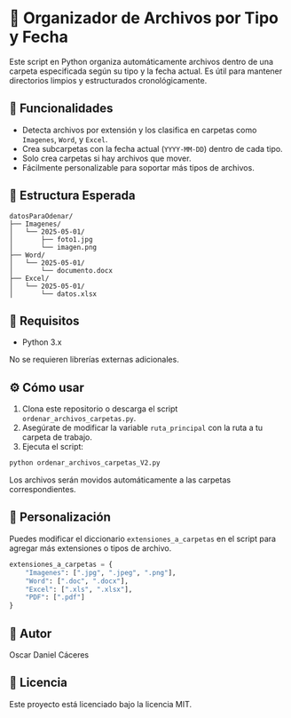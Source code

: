 
# 📁 Organizador de Archivos por Tipo y Fecha

Este script en Python organiza automáticamente archivos dentro de una carpeta especificada según su tipo y la fecha actual. Es útil para mantener directorios limpios y estructurados cronológicamente.

## 🚀 Funcionalidades

- Detecta archivos por extensión y los clasifica en carpetas como `Imagenes`, `Word`, y `Excel`.
- Crea subcarpetas con la fecha actual (`YYYY-MM-DD`) dentro de cada tipo.
- Solo crea carpetas si hay archivos que mover.
- Fácilmente personalizable para soportar más tipos de archivos.

## 📂 Estructura Esperada

```
datosParaOdenar/
├── Imagenes/
│   └── 2025-05-01/
│       ├── foto1.jpg
│       └── imagen.png
├── Word/
│   └── 2025-05-01/
│       └── documento.docx
├── Excel/
│   └── 2025-05-01/
│       └── datos.xlsx
```

## 🧰 Requisitos

- Python 3.x

No se requieren librerías externas adicionales.

## ⚙️ Cómo usar

1. Clona este repositorio o descarga el script `ordenar_archivos_carpetas.py`.
2. Asegúrate de modificar la variable `ruta_principal` con la ruta a tu carpeta de trabajo.
3. Ejecuta el script:

```bash
python ordenar_archivos_carpetas_V2.py
```

Los archivos serán movidos automáticamente a las carpetas correspondientes.

## 📌 Personalización

Puedes modificar el diccionario `extensiones_a_carpetas` en el script para agregar más extensiones o tipos de archivo.

```python
extensiones_a_carpetas = {
    "Imagenes": [".jpg", ".jpeg", ".png"],
    "Word": [".doc", ".docx"],
    "Excel": [".xls", ".xlsx"],
    "PDF": [".pdf"]
}
```

## 👤 Autor

Oscar Daniel Cáceres

## 📝 Licencia

Este proyecto está licenciado bajo la licencia MIT.
